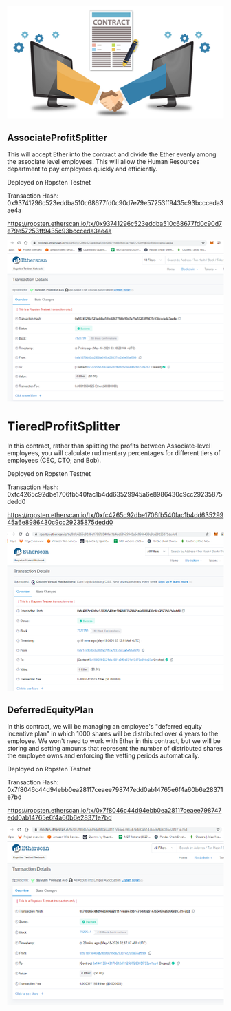 ![image](smartcontract.PNG)


## AssociateProfitSplitter

This will accept Ether into the contract and divide the Ether evenly among the associate level employees. This will allow the Human Resources department to pay employees quickly and efficiently.

Deployed on Ropsten Testnet

Transaction Hash:
0x93741296c523eddba510c68677fd0c90d7e79e57253ff9435c93bccceda3ae4a

https://ropsten.etherscan.io/tx/0x93741296c523eddba510c68677fd0c90d7e79e57253ff9435c93bccceda3ae4a

![image](associate.PNG)




# TieredProfitSplitter
In this contract, rather than splitting the profits between Associate-level employees, you will calculate rudimentary percentages for different tiers of employees (CEO, CTO, and Bob).

Deployed on Ropsten Testnet

Transaction Hash:
0xfc4265c92dbe1706fb540fac1b4dd63529945a6e8986430c9cc29235875dedd0 

https://ropsten.etherscan.io/tx/0xfc4265c92dbe1706fb540fac1b4dd63529945a6e8986430c9cc29235875dedd0

![image](tiered.PNG)




## DeferredEquityPlan

In this contract, we will be managing an employee's "deferred equity incentive plan" in which 1000 shares will be distributed over 4 years to the employee. We won't need to work with Ether in this contract, but we will be storing and setting amounts that represent the number of distributed shares the employee owns and enforcing the vetting periods automatically.

Deployed on Ropsten Testnet

Transaction Hash:
0x7f8046c44d94ebb0ea28117ceaee798747edd0ab14765e6f4a60b6e28371e7bd

https://ropsten.etherscan.io/tx/0x7f8046c44d94ebb0ea28117ceaee798747edd0ab14765e6f4a60b6e28371e7bd

![image](deferred.PNG)

